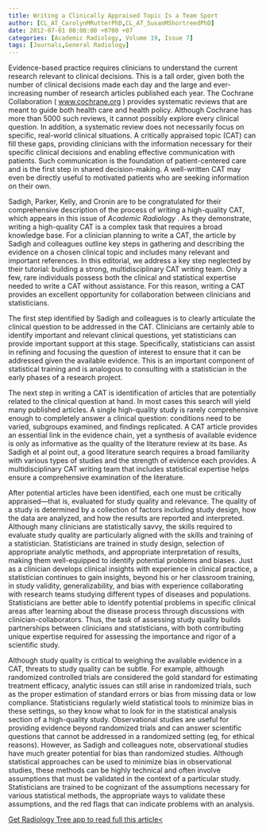 ```yaml
---
title: Writing a Clinically Appraised Topic Is a Team Sport
author: [CL_AT_CarolynMRutterPhD,CL_AT_SusanMShortreedPhD]
date: 2012-07-01 00:00:00 +0700 +07
categories: [Academic Radiology, Volume 19, Issue 7]
tags: [Journals,General Radiology]
---
```

Evidence-based practice requires clinicians to understand the current research relevant to clinical decisions. This is a tall order, given both the number of clinical decisions made each day and the large and ever-increasing number of research articles published each year. The Cochrane Collaboration (  www.cochrane.org ) provides systematic reviews that are meant to guide both health care and health policy. Although Cochrane has more than 5000 such reviews, it cannot possibly explore every clinical question. In addition, a systematic review does not necessarily focus on specific, real-world clinical situations. A critically appraised topic (CAT) can fill these gaps, providing clinicians with the information necessary for their specific clinical decisions and enabling effective communication with patients. Such communication is the foundation of patient-centered care and is the first step in shared decision-making. A well-written CAT may even be directly useful to motivated patients who are seeking information on their own.

Sadigh, Parker, Kelly, and Cronin are to be congratulated for their comprehensive description of the process of writing a high-quality CAT, which appears in this issue of _Academic Radiology_ . As they demonstrate, writing a high-quality CAT is a complex task that requires a broad knowledge base. For a clinician planning to write a CAT, the article by Sadigh and colleagues outline key steps in gathering and describing the evidence on a chosen clinical topic and includes many relevant and important references. In this editorial, we address a key step neglected by their tutorial: building a strong, multidisciplinary CAT writing team. Only a few, rare individuals possess both the clinical and statistical expertise needed to write a CAT without assistance. For this reason, writing a CAT provides an excellent opportunity for collaboration between clinicians and statisticians.

The first step identified by Sadigh and colleagues is to clearly articulate the clinical question to be addressed in the CAT. Clinicians are certainly able to identify important and relevant clinical questions, yet statisticians can provide important support at this stage. Specifically, statisticians can assist in refining and focusing the question of interest to ensure that it can be addressed given the available evidence. This is an important component of statistical training and is analogous to consulting with a statistician in the early phases of a research project.

The next step in writing a CAT is identification of articles that are potentially related to the clinical question at hand. In most cases this search will yield many published articles. A single high-quality study is rarely comprehensive enough to completely answer a clinical question: conditions need to be varied, subgroups examined, and findings replicated. A CAT article provides an essential link in the evidence chain, yet a synthesis of available evidence is only as informative as the quality of the literature review at its base. As Sadigh et al point out, a good literature search requires a broad familiarity with various types of studies and the strength of evidence each provides. A multidisciplinary CAT writing team that includes statistical expertise helps ensure a comprehensive examination of the literature.

After potential articles have been identified, each one must be critically appraised—that is, evaluated for study quality and relevance. The quality of a study is determined by a collection of factors including study design, how the data are analyzed, and how the results are reported and interpreted. Although many clinicians are statistically savvy, the skills required to evaluate study quality are particularly aligned with the skills and training of a statistician. Statisticians are trained in study design, selection of appropriate analytic methods, and appropriate interpretation of results, making them well-equipped to identify potential problems and biases. Just as a clinician develops clinical insights with experience in clinical practice, a statistician continues to gain insights, beyond his or her classroom training, in study validity, generalizability, and bias with experience collaborating with research teams studying different types of diseases and populations. Statisticians are better able to identify potential problems in specific clinical areas after learning about the disease process through discussions with clinician-collaborators. Thus, the task of assessing study quality builds partnerships between clinicians and statisticians, with both contributing unique expertise required for assessing the importance and rigor of a scientific study.

Although study quality is critical to weighing the available evidence in a CAT, threats to study quality can be subtle. For example, although randomized controlled trials are considered the gold standard for estimating treatment efficacy, analytic issues can still arise in randomized trials, such as the proper estimation of standard errors or bias from missing data or low compliance. Statisticians regularly wield statistical tools to minimize bias in these settings, so they know what to look for in the statistical analysis section of a high-quality study. Observational studies are useful for providing evidence beyond randomized trials and can answer scientific questions that cannot be addressed in a randomized setting (eg, for ethical reasons). However, as Sadigh and colleagues note, observational studies have much greater potential for bias than randomized studies. Although statistical approaches can be used to minimize bias in observational studies, these methods can be highly technical and often involve assumptions that must be validated in the context of a particular study. Statisticians are trained to be cognizant of the assumptions necessary for various statistical methods, the appropriate ways to validate these assumptions, and the red flags that can indicate problems with an analysis.

[Get Radiology Tree app to read full this article<](https://clinicalpub.com/app)